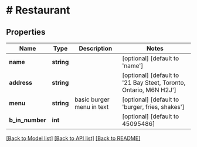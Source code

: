 # # Restaurant

## Properties

Name | Type | Description | Notes
------------ | ------------- | ------------- | -------------
**name** | **string** |  | [optional] [default to 'name']
**address** | **string** |  | [optional] [default to '21 Bay Steet, Toronto, Ontario, M6N H2J']
**menu** | **string** | basic burger menu in text | [optional] [default to 'burger, fries, shakes']
**b_in_number** | **int** |  | [optional] [default to 45095486]

[[Back to Model list]](../../README.md#models) [[Back to API list]](../../README.md#endpoints) [[Back to README]](../../README.md)
